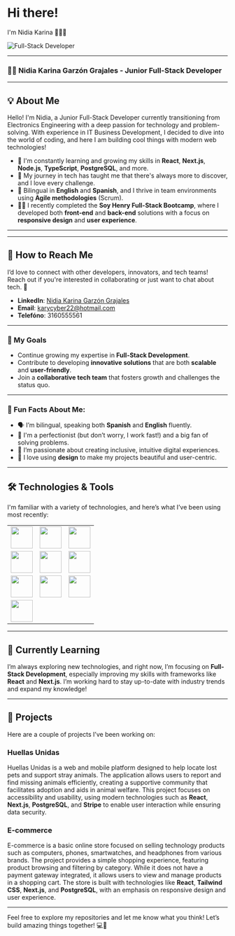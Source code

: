 # Hi there! 

I'm Nidia Karina 👩‍💻✨

![Full-Stack Developer](https://imgur.com/UxcRlBg)
 

---

### 👩‍💻 Nidia Karina Garzón Grajales - Junior Full-Stack Developer

---

## 💡 About Me

Hello! I'm Nidia, a Junior Full-Stack Developer currently transitioning from Electronics Engineering with a deep passion for technology and problem-solving. With experience in IT Business Development, I decided to dive into the world of coding, and here I am building cool things with modern web technologies!

- 🌱 I'm constantly learning and growing my skills in **React**, **Next.js**, **Node.js**, **TypeScript**, **PostgreSQL**, and more. 
- 🔧 My journey in tech has taught me that there's always more to discover, and I love every challenge.
- 💬 Bilingual in **English** and **Spanish**, and I thrive in team environments using **Agile methodologies** (Scrum).
- 👩‍🏫 I recently completed the **Soy Henry Full-Stack Bootcamp**, where I developed both **front-end** and **back-end** solutions with a focus on **responsive design** and **user experience**.

---

---

## 💬 How to Reach Me

I’d love to connect with other developers, innovators, and tech teams! Reach out if you're interested in collaborating or just want to chat about tech. 🚀

- **LinkedIn**: [Nidia Karina Garzón Grajales](https://www.linkedin.com/in/nidiag22/)
- **Email**: [karycyber22@hotmail.com](mailto:karycyber22@hotmail.com)
- **Telefóno**:  3160555561

  

- --

### 🎯 My Goals

- Continue growing my expertise in **Full-Stack Development**.
- Contribute to developing **innovative solutions** that are both **scalable** and **user-friendly**.
- Join a **collaborative tech team** that fosters growth and challenges the status quo.

---

### 🚀 Fun Facts About Me:
- 🗣 I’m bilingual, speaking both **Spanish** and **English** fluently.
- 🧐 I'm a perfectionist (but don’t worry, I work fast!) and a big fan of solving problems.
- 🌈 I’m passionate about creating inclusive, intuitive digital experiences.
- 🎨 I love using **design** to make my projects beautiful and user-centric.

---

## 🛠️ Technologies & Tools

I'm familiar with a variety of technologies, and here’s what I’ve been using most recently:

<table>
  <tr>
    <td><img src="https://img.shields.io/badge/-React-61DAFB?style=flat-square&logo=react&logoColor=white" width="50" height="50"></td>
    <td><img src="https://img.shields.io/badge/-Next.js-000000?style=flat-square&logo=next.js&logoColor=white" width="50" height="50"></td>
    <td><img src="https://img.shields.io/badge/-TypeScript-3178C6?style=flat-square&logo=typescript&logoColor=white" width="50" height="50"></td>
  </tr>
  <tr>
    <td><img src="https://img.shields.io/badge/-Node.js-339933?style=flat-square&logo=node.js&logoColor=white" width="50" height="50"></td>
    <td><img src="https://img.shields.io/badge/-TailwindCSS-06B6D4?style=flat-square&logo=tailwind-css&logoColor=white" width="50" height="50"></td>
    <td><img src="https://img.shields.io/badge/-PostgreSQL-4169E1?style=flat-square&logo=postgresql&logoColor=white" width="50" height="50"></td>
  </tr>
  <tr>
    <td><img src="https://img.shields.io/badge/-GitHub-181717?style=flat-square&logo=github&logoColor=white" width="50" height="50"></td>
    <td><img src="https://img.shields.io/badge/-Git-F05032?style=flat-square&logo=git&logoColor=white" width="50" height="50"></td>
    <td><img src="https://img.shields.io/badge/-Jira-0052CC?style=flat-square&logo=jira&logoColor=white" width="50" height="50"></td>
  </tr>
  <tr>
    <td><img src="https://img.shields.io/badge/-Scrum-1E4D2B?style=flat-square&logo=scrum&logoColor=white" width="50" height="50"></td>
  </tr>
</table>



---

## 🌱 Currently Learning
I’m always exploring new technologies, and right now, I’m focusing on **Full-Stack Development**, especially improving my skills with frameworks like **React** and **Next.js**. I’m working hard to stay up-to-date with industry trends and expand my knowledge!

---

## 🚀 Projects

Here are a couple of projects I’ve been working on:

### Huellas Unidas
Huellas Unidas is a web and mobile platform designed to help locate lost pets and support stray animals. The application allows users to report and find missing animals efficiently, creating a supportive community that facilitates adoption and aids in animal welfare. This project focuses on accessibility and usability, using modern technologies such as **React**, **Next.js**, **PostgreSQL**, and **Stripe** to enable user interaction while ensuring data security.

### E-commerce
E-commerce is a basic online store focused on selling technology products such as computers, phones, smartwatches, and headphones from various brands. The project provides a simple shopping experience, featuring product browsing and filtering by category. While it does not have a payment gateway integrated, it allows users to view and manage products in a shopping cart. The store is built with technologies like **React**, **Tailwind CSS**, **Next.js**, and **PostgreSQL**, with an emphasis on responsive design and user experience.

---

Feel free to explore my repositories and let me know what you think! Let’s build amazing things together! 💻🌟

